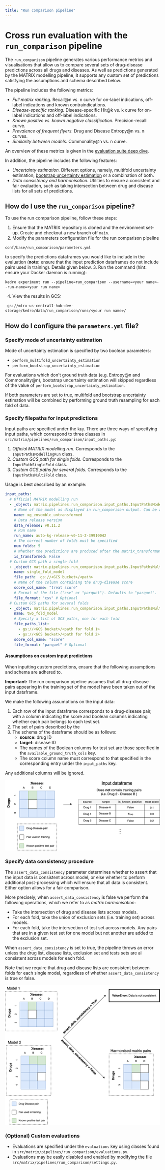 ```yaml
---
title: "Run comparison pipeline"
---
```

# Cross run evaluation with the `run_comparison` pipeline
The `run_comparison` pipeline generates various performance metrics and visualisations that allow us to compare several sets of drug-disease predictions across all drugs and diseases.
As well as predictions generated by the MATRIX modelling pipeline, 
it supports any custom set of predictions satisfying the assumptions and schema described below. 

The pipeline includes the following metrics: 

  - *Full matrix ranking.*  Recall@n vs. n curve for on-label indications, off-label indications and known contraindications. 
  - *Disease-specific ranking.* Disease-specific Hit@k vs. k curve for on-label indications and  off-label indications.
  - *Known positive vs. known negative classification.* Precision-recall curve. 
  - *Prevalence of frequent flyers.* Drug and Disease Entropy@n vs. n curves.
  - *Similarity between models.* Commonality@n vs. n curve. 

An overview of these metrics is given in the [evaluation suite deep dive](/pipeline/data_science/evaluation_deep_dive/). 

In addition, the pipeline includes the following features:

  - *Uncertainty estimation.* Different options, namely, multifold uncertainty estimation, [bootstrap uncertainty estimation](https://en.wikipedia.org/wiki/Bootstrapping_(statistics)) or a combination of both. 
  - *Data consistency and harmonisation.*  Utilities to ensure a consistent and fair evaluation, such as taking intersection between drug and disease lists for all sets of predictions. 

## How do I use the `run_comparison` pipeline? 

To use the run comparison pipeline, follow these steps:

  1. Ensure that the MATRIX repository is cloned and the environment set-up. Create and checkout a new branch off `main`.
  2. Modify the parameters configuration file for the run comparison pipeline  
  ```
  conf/base/run_comparison/parameters.yml
  ``` 
  to specify the predictions dataframes you would like to include in the evaluation (**note:** ensure that the input prediction dataframes do not include pairs used in training). Details given below. 
  3. Run the command (hint: ensure your Docker daemon is running): 
  ```
  kedro experiment run --pipeline=run_comparison --username=<your name>--run-name=<your run name>
  ```
  4. View the results in GCS:
  ```
   gs://mtrx-us-central1-hub-dev-storage/kedro/data/run_comparison/runs/<your run name>/
  ```

## How do I configure the `parameters.yml` file?

### Specify mode of uncertainty estimation
Mode of uncertainty estimation is specified by two boolean parameters: 

  - `perform_multifold_uncertainty_estimation` 
  - `perform_bootstrap_uncertainty_estimation`

For evaluations which don't ground truth data (e.g. Entropy@n and Commonality@n), bootstrap uncertainty estimation will skipped regardless of the value of `perform_bootstrap_uncertainty_estimation`.

If both parameters are set to true, multifold and bootstrap uncertainty estimation will be combined by performing ground truth resampling for each fold of data.  


### Specify filepaths for input predictions

Input paths are specified under the `key`. 
There are three ways of specifying input paths, which correspond to three classes in `src/matrix/pipelines/run_comparison/input_paths.py`: 
1. *Official MATRIX modelling run.* Corresponds to the `InputPathsModellingRun` class.
2. *Custom GCS path for single folds.* Corresponds to the `InputPathSingleFold` class.
3. *Custom GCS paths for several folds.* Corresponds to the `InputPathsMultiFold` class.

Usage is best described by an example:

```yaml
input_paths:
  # Official MATRIX modelling run
  - _object: matrix.pipelines.run_comparison.input_paths.InputPathsModellingRun
    # Name of the model as displayed in run_comparison output. Can be anything you like
    name: xg_ensemble_untransformed
    # Data release version   
    data_release: v0.11.2 
    # Run name
    run_name: auto-kg-release-v0-11-2-39910042 
    # The correct number of folds must be specified
    num_folds: 5
    # Whether the predictions are produced after the matrix_transformation pipeline, or else after matrix_generation
    is_transformed: False 
  # Custom GCS path a single fold
  - _object: matrix.pipelines.run_comparison.input_paths.InputPathsMultiFold
    name: single_fold_model
    file_path:  gs://<GCS bucket>/<path>
    # Name of the column containing the drug-disease score 
    score_col_name: "treat score"
    # Format of the file ("csv" or "parquet"). Defaults to "parquet". 
    file_format: "csv" # Optional
  # Custom GCS paths for several folds
  - _object: matrix.pipelines.run_comparison.input_paths.InputPathsMultiFold
    name: two_fold_model
    # Specify a list of GCS paths, one for each fold
    file_paths_list: 
      - gs://<GCS bucket>/<path for fold 1>
      - gs://<GCS bucket>/<path for fold 2>
    score_col_name: "score"
    file_format: "parquet" # Optional
```

#### Assumptions on custom input predictions 

When inputting custom predictions, ensure that the following assumptions and schema are adhered to. 

**Important:** The run comparison pipeline assumes that all drug-disease pairs appearing in the training set of the model have been taken out of the input dataframe. 


We make the following assumptions on the input data: 

1. Each row of the input dataframe corresponds to a drug-disease pair, with a column indicating the score and boolean
 columns indicating whether each pair belongs to each test set. 
2. The set of pairs described by the  
3. The schema of the dataframe should be as follows: 
    - **source**: drug ID
    - **target**: disease ID 
    - The names of the Boolean columns for test set are those specified in the `available_ground_truth_cols` key.
    - The score column name must correspond to that specified in the corresponding entry  under the `input_paths` key.  

Any additional columns will be ignored.

![Input dataframe](../../assets/run_comparison/input_dataframe.drawio.svg)

### Specify data consistency procedure 

The `assert_data_consistency` parameter determines whether to assert that the input data is consistent across model, 
or else whether to perform additional post-processing which will ensure that all data is consistent. 
Either option allows for a fair comparison. 

More precisely, when `assert_data_consistency` is false we perform the following operations, which we refer to as *matrix harmonisation*:
- Take the intersection of drug and disease lists across models.
- For each fold, take the union of exclusion sets (i.e. training set) across models.
- For each fold, take the intersection of test set across models. Any pairs that are in a given test set for one model but not another are added to the exclusion set.

When `assert_data_consistency` is set to true, the pipeline throws an error unless the drug list, disease lists, exclusion set and tests sets are al  consistent across models for each fold. 

Note that we require that drug and disease lists are consistent between folds for each single model, regardless of whether `assert_data_consistency` is true or false. 

![Input dataframe](../../assets/run_comparison/matrix_harminisation.drawio.svg)


### (Optional) Custom evaluations

  - Evaluations are specified under the `evaluations` key using classes found in `src/matrix/pipelines/run_comparison/evaluations.py`. 
  - Evaluations may be easily disabled and enabled by modifying the file `src/matrix/pipelines/run_comparison/settings.py`.

